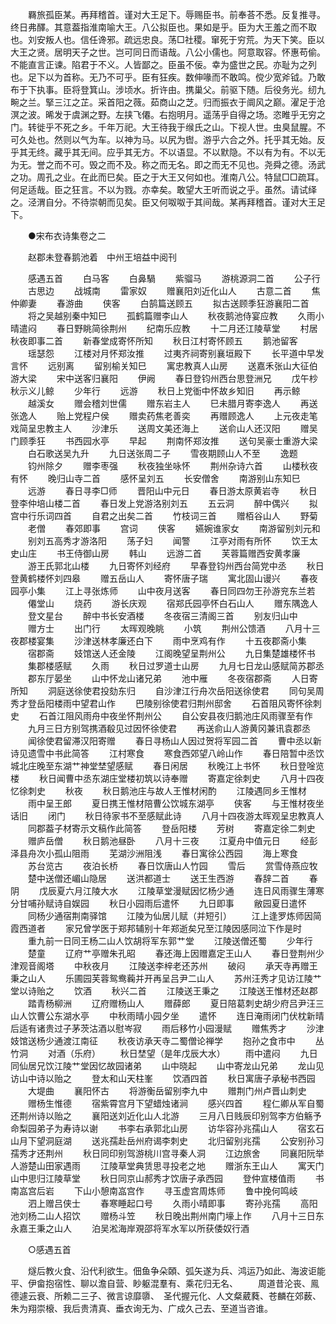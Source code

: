 <!-- { "loadSidebar": true } -->
　　羇旅孤臣某。再拜稽首。谨对大王足下。辱赐臣书。前奉荅不悉。反复推寻。终日弗醳。其意葢指淮南喻大王。八公拟臣也。果如是乎。臣为大王羞之而不取也。刘安叛人也。信任谗邪。疏远忠良。荡□社稷。窜死于穷荒。为天下笑。臣以大王之贤。居明天子之世。岂可同日而语哉。八公小儒也。阿意取容。怀惠苟偷。不能直言正谏。陷君于不义。人皆鄙之。臣虽不佞。幸为盛世之民。亦耻为之列也。足下以为首称。无乃不可乎。臣有狂疾。数伸喙而不敢鸣。傥少宽斧钺。乃敢布于下执事。臣将登箕山。涉顷水。折许由。携巢父。前驱下随。后役务光。纫九畹之兰。掔三江之芷。采首阳之薇。茹商山之芝。归而振衣于阛风之巅。濯足于沧溟之波。晞发于虞渊之野。左挟飞僊。右抱明月。遥荡乎自得之场。恣睢乎无穷之门。转徙乎不死之乡。千年万祀。大王待我于缑氏之山。下视人世。虫臭鼠腥。不可久处也。然则以气为车。以神为马。以尻为辔。游乎六合之外。托乎其无始。反乎其无终。藏乎其无间。应乎其无方。不以语显。不以默隐。不以有为有。不以无为无。誉之而不可。毁之而不及。称之而无名。即之而无不见也。尧舜之德。汤武之功。周孔之业。在此而巳矣。臣之于大王又何如也。淮南八公。特鼠□□疏耳。何足适哉。臣之狂言。不以为戮。亦幸矣。敢望大王听而说之乎。虽然。请试绎之。泾渭自分。不待崇朝而见矣。臣又何呶呶于其间哉。某再拜稽首。谨对大王足下。 

　　●宋布衣诗集卷之二 

　　赵郡未登春鹅池着　中州王培益中阅刊 

　　感遇五首 
　　白马客 
　　白鼻騧 
　　紫骝马 
　　游桃源洞二首 
　　公子行 
　　古思边 
　　战城南 
　　雷家奴 
　　赠襄阳刘近化山人 
　　古意二首 
　　焦仲卿妻 
　　春游曲 
　　侠客 
　　白鹄篇送顾五 
　　拟古送顾季狂游襄阳二首 
　　将之吴越别秦中知巳 
　　孤鹤篇赠李山人 
　　秋夜鹅池侍宴应教 
　　久雨小晴遣闷 
　　春日野眺简徐荆州 
　　纪南乐应教 
　　十二月还江陵草堂 
　　村居秋夜即事二首 
　　新春堂成寄怀所知 
　　秋日江村寄怀顾五 
　　鹅池留客 
　　瑶瑟怨 
　　江楼对月怀郑汝推 
　　过夷齐祠寄别襄垣殿下 
　　长平道中早发言怀 
　　远别离 
　　留别榆关知巳 
　　寓忠教真人山房 
　　送嘉禾张山大征伯游大梁 
　　宋中送客归襄阳 
　　伊阙 
　　春日登钧州西台思登洲兄 
　　戊午杪秋示义儿鲸 
　　少年行 
　　远游 
　　秋日上党衜中怀故乡知旧 
　　再示鲸 
　　越溪女 
　　赠会稽刘世儒 
　　赠东岩主人 
　　巳未腊月寄李逸人 
　　再送张逸人 
　　贻上党程户侯 
　　赠卖药焦老善奕 
　　再赠顾逸人 
　　上元夜走笔戏简呈忠教主人 
　　沙津乐 
　　送周文美还海上 
　　送俞山人还汉阳 
　　赠吴门顾季狂 
　　书西园水亭 
　　早起 
　　荆南怀郑汝推 
　　送句吴豪士重游大梁 
　　白石歌送吴九升 
　　九日送张周二子 
　　雪夜期顾山人不至 
　　逸题 
　　钧州除夕 
　　赠李枣强 
　　秋夜独坐咏怀 
　　荆州杂诗六首 
　　山楼秋夜有怀 
　　晚归山寺二首 
　　感怀呈刘五 
　　长安僧舍 
　　南游别山东知巳 
　　远游 
　　春日寻李□师 
　　晋阳山中元日 
　　春日游太原黄岩寺 
　　秋日登李仲培山楼二首 
　　春日发上党游洛别刘五 
　　五云洞 
　　醉中偶兴 
　　拟宫中行乐词四首 
　　自君之出矣二首 
　　竹枝词三首 
　　赠栢谷山人 
　　野菊 
　　老僧 
　　春郊即事 
　　宫词 
　　侠客 
　　嬿婉谁家女 
　　南游留别刘元和 
　　别刘五高秀才游洛阳 
　　荡子妇 
　　闻警 
　　江亭对雨有所怀 
　　饮王太史山庄 
　　书王侍御山房 
　　韩山 
　　远游二首 
　　芙蓉篇赠西安黄孝廉 
　　游王氏郭北山楼 
　　九日寄怀刘经府 
　　早春登钧州西台简党中丞 
　　秋日登黄鹤楼怀刘四皋 
　　赠五岳山人 
　　寄怀唐子瑞 
　　寓北固山谩兴 
　　春夜园亭小集 
　　江上寻张炼师 
　　山中夜月送客 
　　春日同四勿王孙游兖东兰若 
　　僊堂山 
　　烧药 
　　游长庆观 
　　宿郑氏园亭怀白石山人 
　　赠东隅逸人 
　　登文星台 
　　醉中书长安酒楼 
　　冬夜宿三清阁三首 
　　别友归山中 
　　赠方士 
　　出门行 
　　太晖观晚眺 
　　小筑 
　　荆州公馈酒 
　　八月十三夜郡楼宴集 
　　沙津送林孝廉还白下 
　　雨中烹鸡有作 
　　十五夜郡斋小集 
　　宿郡斋 
　　妓馆送人还金陵 
　　江阁晚望呈荆州公 
　　九日集楚雄楼怀书 
　　集郡楼感赋 
　　久雨 
　　秋日过罗道士山房 
　　九月七日龙山感赋简苏郡丞 
　　郡东厅晏坐 
　　山中怀龙山诸兄弟 
　　池中雁 
　　冬夜宿郡斋 
　　人日寄所知 
　　洞庭送徐使君投劾东归 
　　自沙津江行舟次岳阳送徐使君 
　　同句吴周秀才登岳阳楼雨中望君山作 
　　巴陵别徐使君归荆州邸舍 
　　石首阻风寄怀徐刺史 
　　石首江阻风雨舟中夜坐怀荆州公 
　　自公安县夜归鹅池庄风雨骤至有作 
　　九月三日方别驾携酒殽见过因怀徐使君 
　　再送俞山人游黄冈兼讯袁郡丞 
　　闻徐使君留滞汉阳寄赠 
　　春日寻杨山人因过贺将军园二首 
　　曹中丞以新诗见遗雪中书此简答 
　　江村寒食 
　　寒食西郊望八岭山作 
　　春日陪暂中丞饮城北庄晚至东湖艹神堂埜望感赋 
　　春日闲居 
　　秋晚江上书怀 
　　秋日登唫览楼 
　　秋日闻曹中丞东湖庄堂楼初筑以诗奉赠 
　　寄嘉定徐刺史 
　　八月十四夜忆徐刺史 
　　秋夜 
　　秋日鹅池庄与故人王惟材闲酌 
　　江陵遇同乡王惟材 
　　雨中呈王郎 
　　夏日携王惟材陪曹公饮城东湖亭 
　　侠客 
　　与王惟材夜坐话旧 
　　闭门 
　　秋日待家书不至感赋此诗 
　　八月十四夜游太晖观呈忠教真人 
　　同郡葢子材寄示文稿作此简答 
　　登岳阳楼 
　　芳树 
　　寄嘉定徐二刺史 
　　赠庐岳僧 
　　秋日鹅池昼卧 
　　八月十三夜 
　　江夏舟中值元日 
　　经彭泽县舟次小孤山阻雨 
　　芜湖沙洲阻浅 
　　春日寓徐公西园 
　　海上寒食 
　　苏台览古 
　　夜泊长桥 
　　春日饮唐山人竹园 
　　雪后 
　　赏雪侍燕应牧 
　　楚中送僧还嵋山隐居 
　　送洪都道士 
　　送王生西游 
　　春辞二首 
　　春阴 
　　戊辰夏六月江陵大水 
　　江陵草堂漫赋因忆杨少通 
　　连日风雨骤生薄寒分甘哺孙赋诗自娱园 
　　秋日小园雨后遣怀 
　　九日即事 
　　敝园夏日遣怀 
　　同杨少通宿荆南驿馆 
　　江陵为仙居儿赋（并短引） 
　　江上逢罗炼师因简霞西道者 
　　家兄曾学医于郑邦辅别十年郑逝矣兄至江陵因感同泣下作是时 
　　重九前一日同王杨二山人饮胡将军东郭艹堂 
　　江陵送僧还蜀 
　　少年行 
　　楚童 
　　辽府艹亭赠朱孔昭 
　　春还海上因赠嘉定王山人 
　　春日登荆州少津观音阁塔 
　　中秋夜月 
　　江陵送李梓老还苏州 
　　破闷 
　　承天寺再赠王秉之山人 
　　乐圃园芙蓉鸳鸯蘜并开再呈吕尹二山人 
　　苏州汪秀才见访江陵艹堂以诗贻之 
　　饮酒 
　　秋兴二首 
　　江陵送王秉之 
　　江陵送王惟材还赵郡 
　　踏青杨柳洲 
　　辽府赠杨山人 
　　赠薛郎 
　　夏日陪葛刺史胡少府吕尹汪三山人饮曹公东湖水亭 
　　中秋雨晴小园夕坐 
　　遣怀 
　　连日淹雨闭门伏枕新晴后适有诸贵过子茅茨沽酒以慰岑寂 
　　雨后移竹小园漫赋 
　　赠焦秀才 
　　沙津妓馆送杨少通渡江南征 
　　秋夜访承天寺二蜀僧论禅学 
　　抱孙之食市中 
　　丛竹洞 
　　对酒（乐府） 
　　秋日埜望（是年戊辰大水） 
　　雨中遣闷 
　　九日同仙居兄饮江陵艹堂因忆故园诸弟 
　　山中晓起 
　　山中寄龙山兄弟 
　　龙山见访山中诗以贻之 
　　登太和山天柱峯 
　　饮酒四首 
　　秋日寓唐子承秘书西园 
　　大堤曲 
　　襄阳怀古 
　　将游衡岳留别李九中 
　　赠荆门州卢晋山刺史 
　　赠杨生惟德 
　　宿紫霄宫月下望蜡烛诸涧 
　　感兴四首 
　　程仁卿从军自蜀还荆州诗以贻之 
　　襄阳送刘近化山人北游 
　　三月八日贱辰印别驾李方伯觞予命梨园弟子为寿诗以谢 
　　书李右承郭北山房 
　　访华容孙兆孺山人 
　　宿玄石山月下望洞庭湖 
　　送兆孺赴岳州府谒李刺史 
　　北归留别兆孺 
　　公安别孙习孺秀才还荆州 
　　秋日同印别驾游桃川宫寻秦人洞 
　　江边旅舍 
　　同襄阳阮举人游楚山田家遇雨 
　　江陵草堂典赁思寻投老之地 
　　赠浙东王山人 
　　寓天门山中思归江陵草堂 
　　秋日同京山郝秀才饮唐子承西园 
　　登仲宣楼值雨 
　　书南嵓宫后岩 
　　下山小憩南嵓宫作 
　　寻玉虚宫周炼师 
　　鲁中挽何鸣岐 
　　泗上赠吕侠士 
　　春寒睡起口号 
　　久雨小晴即事 
　　寄孙兆孺 
　　高阳池刘杨二山人招饮 
　　赠杨斗笠 
　　秋日晚出荆州南门壕上作 
　　八月十三日东永嘉王秉之山人 
　　泊吴淞海岸覌邵将军水军以所获倭奴行酒 

　　○感遇五首 

　　燧后教火食、沿代利欲生。佃鱼争朵頣、弧矢遂为兵、鸿运乃如此、海波讵能平、伊畲抱宿性、聊以澹自营、眇躯混羣有、乘花归无名、 
　　周道昔沦丧、鳯德遽云衰、所赖二三子、微言谅靡隳、　圣代握元化、人文粲葳蕤、苍麟在郊薮、朱为翔崇榱、我后贵清真、垂衣询无为、广成久己去、至道当咨谁。 
